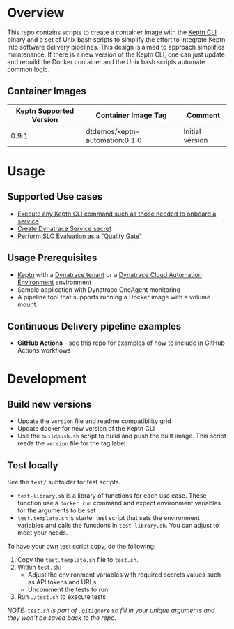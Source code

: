 # Overview

This repo contains scripts to create a container image with the [Keptn CLI](https://keptn.sh/docs/0.9.x/reference/cli/) binary and a set of Unix bash scripts to simplify the effort to integrate Keptn into software delivery pipelines. This design is aimed to approach simplifies maintenance. If there is a new version of the Keptn CLI, one can just update and rebuild the Docker container and the Unix bash scripts automate common logic.

## Container Images

| Keptn Supported Version | Container Image Tag            | Comment |
| ----------------------- | -------------------            | --------|
| 0.9.1                   | dtdemos/keptn-automation:0.1.0 | Initial version |

# Usage 

## Supported Use cases

* [Execute any Keptn CLI command such as those needed to onboard a service](KEPTN.md)
* [Create Dynatrace Service secret](CREATE_DYNATRACE_SECRET.md)
* [Perform SLO Evaluation as a "Quality Gate"](SLO_EVALUATION.md)

## Usage Prerequisites

* [Keptn](https://keptn.sh/docs/quickstart/) with a [Dynatrace tenant](https://www.dynatrace.com/trial) or a [Dynatrace Cloud Automation Environment](https://www.dynatrace.com/support/help/how-to-use-dynatrace/cloud-automation/quality-gates/before-you-begin-with-quality-gates/) environment
* Sample application with Dynatrace OneAgent monitoring
* A pipeline tool that supports running a Docker image with a volume mount.  

## Continuous Delivery pipeline examples

* **GitHub Actions** - see this [repo](https://github.com/dt-demos/github-actions) for examples of how to include in GitHub Actions workflows

# Development

## Build new versions

* Update the `version` file and readme compatibility grid
* Update docker for new version of the Keptn CLI
* Use the `buildpush.sh` script to build and push the built image.  This script reads the `version` file for the tag label

## Test locally

See the `test/` subfolder for test scripts. 

* `test-library.sh` is a library of functions for each use case.  These function use a `docker run` command and expect environment variables for the arguments to be set 
* `test.template.sh` is starter test script that sets the environment variables and calls the functions in `test-library.sh`.  You can adjust to meet your needs. 

To have your own test script copy, do the following:

1. Copy the `test.template.sh` file to `test.sh`.  
1. Within `test.sh`:
    * Adjust the environment variables with required secrets values such as API tokens and URLs
    * Uncomment the tests to run
1. Run `./test.sh` to execute tests

*NOTE: `test.sh` is part of `.gitignore` so fill in your unique arguments and they won't be saved back to the repo.*